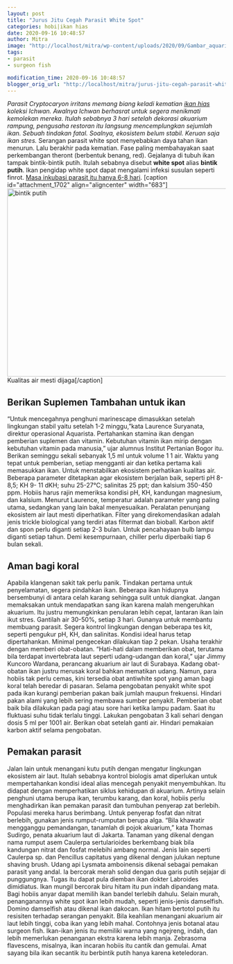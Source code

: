 ```yaml
---
layout: post
title: "Jurus Jitu Cegah Parasit White Spot"
categories: hobi|ikan hias
date: 2020-09-16 10:48:57
author: Mitra
image: "http://localhost/mitra/wp-content/uploads/2020/09/Gambar_aquarium_1213x800.jpg"
tags:
- parasit
- surgeon fish

modification_time: 2020-09-16 10:48:57
blogger_orig_url: "http://localhost/mitra/jurus-jitu-cegah-parasit-white-spot.html"
---
```


<em>Parasit Cryptocaryon irritans memang biang keladi kematian <a class="wpil_keyword_link " href="http://127.0.0.1/mitra/ikan-hias"  title="ikan hias" data-wpil-keyword-link="linked">ikan hias</a> koleksi Ichwan. Awalnya Ichwan berhasrat untuk segera menikmati kemolekan mereka. Itulah sebabnya 3 hari setelah dekorasi akuarium rampung, pengusaha restoran itu langsung mencemplungkan sejumlah ikan. Sebuah tindakan fatal. Soalnya, ekosistem belum stabil. Keruan saja ikan stres.</em>
Serangan parasit white spot menyebabkan daya tahan ikan menurun. Lalu berakhir pada kematian. Fase paling membahayakan saat perkembangan theront (berbentuk benang, red). Gejalanya di tubuh ikan tampak bintik-bintik putih. Itulah sebabnya disebut <strong>white spot</strong> alias <strong>bintik putih</strong>. Ikan pengidap white spot dapat mengalami infeksi susulan seperti finrot. <a href="https://edis.ifas.ufl.edu/publication/FA164">Masa inkubasi parasit itu hanya 6-8 hari</a>.
[caption id="attachment_1702" align="aligncenter" width="683"]<img class="wp-image-1702" src="http://127.0.0.1/mitra/wp-content/uploads/2020/09/Gambar_aquarium_1213x800.jpg" alt="bintik putih" width="683" height="434" /> Kualitas air mesti dijaga[/caption]
<h2>Berikan Suplemen Tambahan untuk ikan</h2>
“Untuk mencegahnya penghuni marinescape dimasukkan setelah lingkungan stabil yaitu setelah 1-2 minggu,”kata Laurence Suryanata, direktur operasional Aquarista.
Pertahankan stamina ikan dengan pemberian suplemen dan vitamin. Kebutuhan vitamin ikan mirip dengan kebutuhan vitamin pada manusia,” ujar alumnus Institut Pertanian Bogor itu. Berikan seminggu sekali sebanyak 1,5 ml untuk volume 1 1 air. Waktu yang tepat untuk pemberian, setiap mengganti air dan ketika pertama kali memasukkan ikan.
Untuk menstabilkan ekosistem perhatikan kualitas air. Beberapa parameter ditetapkan agar ekosistem berjalan baik, seperti pH 8-8,5; KH 9- 11 dKH; suhu 25-27°C; salinitas 25 ppt; dan kalsium 350-450 ppm. Hobiis harus rajin memeriksa kondisi pH, KH, kandungan magnesium, dan kalsium. Menurut Laurence, temperatur adalah parameter yang paling utama, sedangkan yang lain bakal menyesuaikan.
Peralatan penunjang ekosistem air laut mesti diperhatikan. Filter yang direkomendasikan adalah jenis trickle biological yang terdiri atas filtermat dan bioball. Karbon aktif dan spon perlu diganti setiap 2-3 bulan. Untuk pencahayaan bulb lampu diganti setiap tahun. Demi kesempurnaan, chiller perlu diperbaiki tiap 6 bulan sekali.
<h2>Aman bagi koral</h2>
Apabila klangenan sakit tak perlu panik. Tindakan pertama untuk penyelamatan, segera pindahkan ikan. Beberapa ikan hidupnya bersembunyi di antara celah karang sehingga sulit untuk diangkat. Jangan memaksakan untuk mendapatkan sang ikan karena malah mengeruhkan akuarium. Itu justru memungkinkan penularan lebih cepat, lantaran ikan lain ikut stres.
Gantilah air 30-50%, setiap 3 hari. Gunanya untuk membantu membuang parasit. Segera kontrol lingkungan dengan beberapa tes kit, seperti pengukur pH, KH, dan salinitas. Kondisi ideal harus tetap dipertahankan. Minimal pengecekan dilakukan tiap 2 pekan.
Usaha terakhir dengan memberi obat-obatan. “Hati-hati dalam memberikan obat, terutama bila terdapat invertebrata laut seperti udang-udangan dan koral,” ujar Jimmy Kuncoro Wardana, perancang akuarium air laut di Surabaya. Kadang obat-obatan ikan justru merusak koral bahkan mematikan udang. Namun, para hobiis tak perlu cemas, kini tersedia obat antiwhite spot yang aman bagi koral telah beredar di pasaran.
Selama pengobatan penyakit white spot pada ikan kurangi pemberian pakan baik jumlah maupun frekuensi. Hindari pakan alami yang lebih sering membawa sumber penyakit. Pemberian obat baik bila dilakukan pada pagi atau sore hari ketika lampu padam. Saat itu fluktuasi suhu tidak terlalu tinggi. Lakukan pengobatan 3 kali sehari dengan dosis 5 ml per 1001 air. Berikan obat setelah ganti air. Hindari pemakaian karbon aktif selama pengobatan.
<h2>Pemakan parasit</h2>
Jalan lain untuk menangani kutu putih dengan mengatur lingkungan ekosistem air laut. Itulah sebabnya kontrol biologis amat diperlukan untuk mempertahankan kondisi ideal alias mencegah penyakit menyembuhkan.
Itu didapat dengan memperhatikan siklus kehidupan di akuarium. Artinya selain penghuni utama berupa ikan, terumbu karang, dan koral, hobiis perlu menghadirkan ikan pemakan parasit dan tumbuhan penyerap zat berlebih. Populasi mereka harus berimbang.
Untuk penyerap fosfat dan nitrat berlebih, gunakan jenis rumput-rumputan berupa alga. “Bila khawatir mengganggu pemandangan, tanamlah di pojok akuarium,” kata Thomas Sudirgo, penata akuarium laut di Jakarta. Tanaman yang dikenal dengan nama rumput asem Caulerpa sertularioides berkembang biak bila kandungan nitrat dan fosfat melebihi ambang normal.
Jenis lain seperti Caulerpa sp. dan Pencillus capitatus yang dikenal dengan julukan neptune shaving brush. Udang api Lysmata amboinensis dikenal sebagai pemakan parasit yang andal. Ia bercorak merah solid dengan dua garis putih sejajar di punggungnya. Tugas itu dapat pula diemban ikan dokter Labroides dimidiatus. Ikan mungil bercorak biru hitam itu pun indah dipandang mata.
Bagi hobiis anyar dapat memilih ikan bandel terlebih dahulu. Selain murah, penanganannya white spot ikan lebih mudah, seperti jenis-jenis damselfish. Domino damselfish atau dikenal ikan dakocan. Ikan hitam bertotol putih itu resisiten terhadap serangan penyakit.
Bila keahlian menangani akuarium air laut lebih tinggi, coba ikan yang lebih mahal. Contohnya jenis botanal atau surgeon fish. Ikan-ikan jenis itu memiliki warna yang ngejreng, indah, dan lebih memerlukan penanganan ekstra karena lebih manja. Zebrasoma flavescens, misalnya, ikan incaran hobiis itu cantik dan gemulai. Amat sayang bila ikan secantik itu berbintik putih hanya karena keteledoran.
